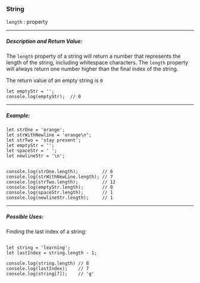 ### String 

`length` : property

___

##### Description and Return Value:

The `length` property of a string will return a number that represents the length of the string, including whitespace characters. The `length` property will always return one number higher than the final index of the string.

The return value of an empty string is `0`

```
let emptyStr = '';
console.log(emptyStr);  // 0
```

___

##### Example:

```
let strOne = 'orange';
let strWithNewline = 'orange\n";
let strTwo = 'stay present';
let emptyStr = '';
let spaceStr = ' ';
let newlineStr = '\n';


console.log(strOne.length);         // 6
console.log(strWithNewLine.length); // 7
console.log(strTwo.length);         // 12
console.log(emptyStr.length);       // 0
console.log(spaceStr.length);       // 1
console.log(newlineStr.length);     // 1

```

___

##### Possible Uses:

Finding the last index of a string:

```

let string = 'learning';
let lastIndex = string.length - 1;

console.log(string.length) // 8
console.log(lastIndex);    // 7
console.log(string[7]);    // 'g'

```